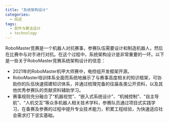 ```yaml
---  
title: "系统架构设计"  
categories:  
  - 综述  
tags: 
  - 软件与算法设计 
  - technology  
---  
```


RoboMaster竞赛是一个机器人对抗赛事，参赛队伍需要设计和制造机器人，然后在比赛中与对手进行对抗。在这个过程中，系统架构设计是非常重要的一环。以下是一些关于RoboMaster竞赛系统架构设计的信息：

- 2021年的RoboMaster机甲大师赛中，电控组开发框架开源。
- RoboMaster培训体系全面而系统地展示了与赛事高度相关的知识框架，可协助你的队伍快速搭建知识体系，并通过梳理完备的往届各类公开资料，以及其他优秀参赛队的贡献资料辅助学习。
- 赛事规则充分融合了“机器视觉”、“嵌入式系统设计”、“机械控制”、“自主导航”、“人机交互”等众多机器人相关技术学科，参赛队员通过项目式实践学习，在备赛及参赛的过程中提升专业技术能力，积累工程经验，为快速适应社会需求打下坚实基础。 
